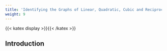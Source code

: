 ```yaml
---
title: 'Identifying the Graphs of Linear, Quadratic, Cubic and Reciprocal Functions'
weight: 9
---
```

{{< katex display >}}{{< /katex >}}

## Introduction
